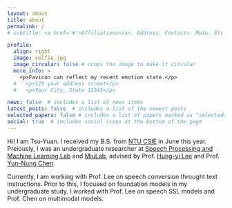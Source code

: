 ```yaml
---
layout: about
title: about
permalink: /
# subtitle: <a href='#'>Affiliations</a>. Address. Contacts. Moto. Etc.

profile:
  align: right
  image: selfie.jpg
  image_circular: false # crops the image to make it circular
  more_info: >
    <p>Favicon can reflect my recent emotion state.</p>
  #   <p>123 your address street</p>
  #   <p>Your City, State 12345</p>

news: false  # includes a list of news items
latest_posts: false  # includes a list of the newest posts
selected_papers: false # includes a list of papers marked as "selected={true}"
social: true  # includes social icons at the bottom of the page
---
```

Hi! I am Tsu-Yuan. I received my B.S. from [NTU CSIE](https://www.csie.ntu.edu.tw/) in June this year. Preiously, I was an undergraduate researcher at [Speech Processing and Machine Learning Lab](https://speech.ee.ntu.edu.tw/~hylee/index.php) and [MiuLab](https://www.csie.ntu.edu.tw/~miulab/), advised by Prof. [Hung-yi Lee](https://speech.ee.ntu.edu.tw/~hylee/index.php) and Prof. [Yun-Nung Chen](https://www.csie.ntu.edu.tw/~yvchen/).

Currently, I am working with Prof. Lee on speech conversion throught text instructions. Prior to this, I focused on foundation models in my undergraduate study. I worked with Prof. Lee on speech SSL models and Prof. Chen on multimodal models.
